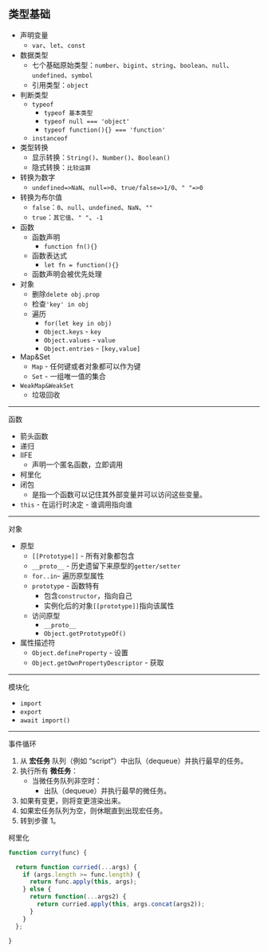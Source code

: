 
## 类型基础

- 声明变量
	- `var`、`let`、`const`
- 数据类型
	- 七个基础原始类型：`number`、`bigint`、`string`、`boolean`、`null`、`undefined`、`symbol`
	- 引用类型：`object`
- 判断类型
	- `typeof`
		- `typeof 基本类型`
		- `typeof null === 'object'`
		- `typeof function(){} === 'function'`
	- `instanceof`
- 类型转换
	- 显示转换：`String()`、`Number()`、`Boolean()`
	- 隐式转换：`比较运算`
- 转换为数字
	- `undefined=>NaN`、`null=>0`、`true/false=>1/0`、`" "=>0`
- 转换为布尔值
	- `false`：`0`、`null`、`undefined`、`NaN`、`""`
	- `true`：`其它值`、`" "`、`-1`
- 函数
	- 函数声明
		- `function fn(){}`
	- 函数表达式
		- `let fn = function(){}`
	- 函数声明会被优先处理
- 对象
	- 删除`delete obj.prop`
	- 检查`'key' in obj`
	- 遍历
		- `for(let key in obj)`
		- `Object.keys` - `key`
		- `Object.values` - `value`
		- `Object.entries` - `[key,value]`
- Map&Set
	- `Map` - 任何键或者对象都可以作为键
	- `Set` - 一组唯一值的集合
- `WeakMap&WeakSet`
	- 垃圾回收



----
函数

- 箭头函数
- 递归
- IIFE
	- 声明一个匿名函数，立即调用
- 柯里化
- 闭包
	- 是指一个函数可以记住其外部变量并可以访问这些变量。
-  `this` 
		- 在运行时决定
		- 谁调用指向谁


---
对象

- 原型
	- `[[Prototype]]` - 所有对象都包含
	- `__proto__` - 历史遗留下来原型的`getter/setter`
	- `for..in`- 遍历原型属性
	- `prototype` - 函数特有
		- 包含`constructor`，指向自己
		- 实例化后的对象`[[prototype]]`指向该属性
	- 访问原型
		- `__proto__`
		- `Object.getPrototypeOf()`
- 属性描述符
	- `Object.defineProperty` - 设置
	- `Object.getOwnPropertyDescriptor` - 获取


----
模块化

- `import`
- `export`
- `await import()`



---
事件循环
1. 从 **宏任务** 队列（例如 “script”）中出队（dequeue）并执行最早的任务。
2. 执行所有 **微任务**：
    - 当微任务队列非空时：
        - 出队（dequeue）并执行最早的微任务。
3. 如果有变更，则将变更渲染出来。
4. 如果宏任务队列为空，则休眠直到出现宏任务。
5. 转到步骤 1。

柯里化

```js
function curry(func) {

  return function curried(...args) {
    if (args.length >= func.length) {
      return func.apply(this, args);
    } else {
      return function(...args2) {
        return curried.apply(this, args.concat(args2));
      }
    }
  };

}
```

